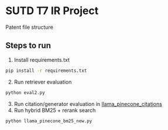 # SUTD T7 IR Project

Patent file structure

## Steps to run
1. Install requirements.txt
```bash
pip install -r requirements.txt
```
2. Run retriever evaluation
```bash
python eval2.py
```
3. Run citation/generator evaluation in [llama_pinecone_citations](llama_pinecone_citations.ipynb)
4. Run hybrid BM25 + rerank search
```bash
python llama_pinecone_bm25_new.py
```
